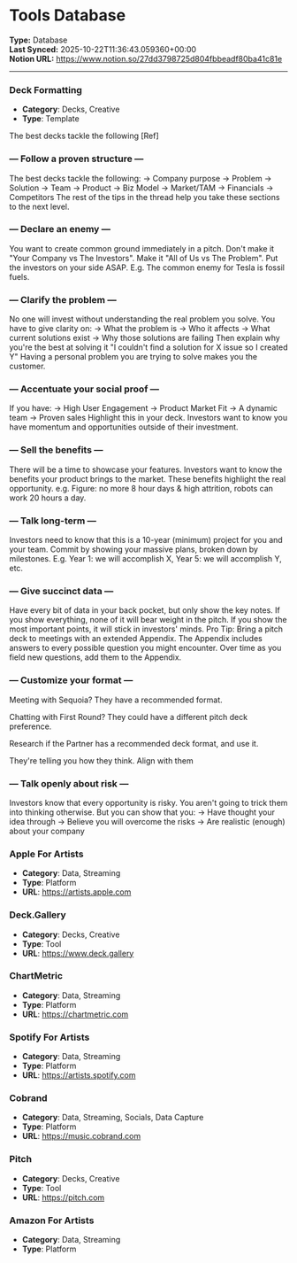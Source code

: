 # Tools Database

**Type:** Database  
**Last Synced:** 2025-10-22T11:36:43.059360+00:00  
**Notion URL:** https://www.notion.so/27dd3798725d804fbbeadf80ba41c81e  

---

### Deck Formatting
- **Category**: Decks, Creative
- **Type**: Template

The best decks tackle the following [Ref]
### — Follow a proven structure —

The best decks tackle the following:
→ Company purpose
→ Problem
→ Solution
→ Team
→ Product
→ Biz Model
→ Market/TAM
→ Financials
→ Competitors
The rest of the tips in the thread help you take these sections to the next level.
### — Declare an enemy —

You want to create common ground immediately in a pitch.
Don't make it "Your Company vs The Investors".
Make it "All of Us vs The Problem".
Put the investors on your side ASAP.
E.g. The common enemy for Tesla is fossil fuels.
### — Clarify the problem —

No one will invest without understanding the real problem you solve.
You have to give clarity on:
→ What the problem is
→ Who it affects
→ What current solutions exist
→ Why those solutions are failing
Then explain why you're the best at solving it
"I couldn't find a solution for X issue so I created Y"
Having a personal problem you are trying to solve makes you the customer.
### — Accentuate your social proof —

If you have:
→ High User Engagement
→ Product Market Fit
→ A dynamic team
→ Proven sales
Highlight this in your deck.
Investors want to know you have momentum and opportunities outside of their investment.
### — Sell the benefits —

There will be a time to showcase your features.
Investors want to know the benefits your product brings to the market.
These benefits highlight the real opportunity.
e.g. Figure: no more 8 hour days & high attrition, robots can work 20 hours a day.
### — Talk long-term —

Investors need to know that this is a 10-year (minimum) project for you and your team.
Commit by showing your massive plans, broken down by milestones.
E.g. Year 1: we will accomplish X, Year 5: we will accomplish Y, etc.
### — Give succinct data —

Have every bit of data in your back pocket, but only show the key notes.
If you show everything, none of it will bear weight in the pitch.
If you show the most important points, it will stick in investors' minds.
Pro Tip: Bring a pitch deck to meetings with an extended Appendix.
The Appendix includes answers to every possible question you might encounter.
Over time as you field new questions, add them to the Appendix.
### — Customize your format —

Meeting with Sequoia? They have a recommended format.

Chatting with First Round? They could have a different pitch deck preference.

Research if the Partner has a recommended deck format, and use it.

They're telling you how they think. Align with them
### — Talk openly about risk —

Investors know that every opportunity is risky.
You aren't going to trick them into thinking otherwise.
But you can show that you:
→ Have thought your idea through
→ Believe you will overcome the risks
→ Are realistic (enough) about your company


### Apple For Artists
- **Category**: Data, Streaming
- **Type**: Platform
- **URL**: https://artists.apple.com



### Deck.Gallery
- **Category**: Decks, Creative
- **Type**: Tool
- **URL**: https://www.deck.gallery



### ChartMetric
- **Category**: Data, Streaming
- **Type**: Platform
- **URL**: https://chartmetric.com



### Spotify For Artists
- **Category**: Data, Streaming
- **Type**: Platform
- **URL**: https://artists.spotify.com



### Cobrand
- **Category**: Data, Streaming, Socials, Data Capture
- **Type**: Platform
- **URL**: https://music.cobrand.com



### Pitch
- **Category**: Decks, Creative
- **Type**: Tool
- **URL**: https://pitch.com



### Amazon For Artists
- **Category**: Data, Streaming
- **Type**: Platform



